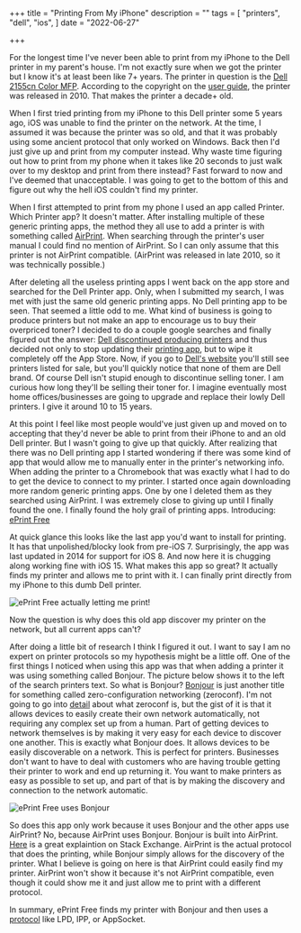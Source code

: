+++
title = "Printing From My iPhone"
description = ""
tags = [
    "printers", "dell", "ios",
]
date = "2022-06-27"

+++

For the longest time I've never been able to print from my iPhone to the Dell printer in my parent's house. I'm not exactly sure when we got the printer but I know it's at least been like 7+ years. The printer in question is the [Dell 2155cn Color MFP](https://www.dell.com/support/home/en-us/product-support/product/dell-2155cn-cdn/overview). According to the copyright on the [user guide](https://dl.dell.com/manuals/all-products/esuprt_printers_main/esuprt_printers/dell-2155cn-cdn_user's%20guide_en-us.pdf?dgc=SM&cid=626927&lid=spr7164772008&refid=sm_APPLE_BUSINESS_CHAT_spr7164772008&linkId=170749771), the printer was released in 2010. That makes the printer a decade+ old.

When I first tried printing from my iPhone to this Dell printer some 5 years ago, iOS was unable to find the printer on the network. At the time, I assumed it was because the printer was so old, and that it was probably using some ancient protocol that only worked on Windows. Back then I'd just give up and print from my computer instead. Why waste time figuring out how to print from my phone when it takes like 20 seconds to just walk over to my desktop and print from there instead? Fast forward to now and I've deemed that unacceptable. I was going to get to the bottom of this and figure out why the hell iOS couldn't find my printer.

When I first attempted to print from my phone I used an app called Printer. Which Printer app? It doesn't matter. After installing multiple of these generic printing apps, the method they all use to add a printer is with something called [AirPrint](https://support.apple.com/en-us/HT201311). When searching through the printer's user manual I could find no mention of AirPrint. So I can only assume that this printer is not AirPrint compatible. (AirPrint was released in late 2010, so it was technically possible.)

After deleting all the useless printing apps I went back on the app store and searched for the Dell Printer app. Only, when I submitted my search, I was met with just the same old generic printing apps. No Dell printing app to be seen. That seemed a little odd to me. What kind of business is going to produce printers but not make an app to encourage us to buy their overpriced toner? I decided to do a couple google searches and finally figured out the answer: [Dell discontinued producing printers](https://www.theregister.com/2016/09/19/dell_quit_printer_business/) and thus decided not only to stop updating their [printing app](https://www.dell.com/support/kbdoc/en-us/000135610/how-to-install-and-configure-the-mobile-print-app-for-dell-on-ios-devices), but to wipe it completely off the App Store. Now, if you go to [Dell's website](https://www.dell.com/en-us/work/shop/printers-ink-toner/ac/4014) you'll still see printers listed for sale, but you'll quickly notice that none of them are Dell brand. Of course Dell isn't stupid enough to discontinue selling toner. I am curious how long they'll be selling their toner for. I imagine eventually most home offices/businesses are going to upgrade and replace their lowly Dell printers. I give it around 10 to 15 years.

At this point I feel like most people would've just given up and moved on to accepting that they'd never be able to print from their iPhone to and an old Dell printer. But I wasn't going to give up that quickly. After realizing that there was no Dell printing app I started wondering if there was some kind of app that would allow me to manually enter in the printer's networking info. When adding the printer to a Chromebook that was exactly what I had to do to get the device to connect to my printer. I started once again downloading more random generic printing apps. One by one I deleted them as they searched using AirPrint. I was extremely close to giving up until I finally found the one. I finally found the holy grail of printing apps. Introducing: [ePrint Free](https://apps.apple.com/us/app/eprint-free/id304220730)

At quick glance this looks like the last app you'd want to install for printing. It has that unpolished/blocky look from pre-iOS 7. Surprisingly, the app was last updated in 2014 for support for iOS 8. And now here it is chugging along working fine with iOS 15. What makes this app so great? It actually finds my printer and allows me to print with it. I can finally print directly from my iPhone to this dumb Dell printer. 

![ePrint Free actually letting me print!](/printer/2.png)

Now the question is why does this old app discover my printer on the network, but all current apps can't?

After doing a little bit of research I think I figured it out. I want to say I am no expert on printer protocols so my hypothesis might be a little off. One of the first things I noticed when using this app was that when adding a printer it was using something called Bonjour. The picture below shows it to the left of the search printers text. So what is Bonjour? [Bonjour](https://developer.apple.com/bonjour/) is just another title for something called zero-configuration networking (zeroconf). I'm not going to go into [detail](http://zeroconf.org/) about what zeroconf is, but the gist of it is that it allows devices to easily create their own network automatically, not requiring any complex set up from a human. Part of getting devices to network themselves is by making it very easy for each device to discover one another. This is exactly what Bonjour does. It allows devices to be easily discoverable on a network. This is perfect for printers. Businesses don't want to have to deal with customers who are having trouble getting their printer to work and end up returning it. You want to make printers as easy as possible to set up, and part of that is by making the discovery and connection to the network automatic. 

![ePrint Free uses Bonjour](/printer/1.png)

So does this app only work because it uses Bonjour and the other apps use AirPrint? No, because AirPrint uses Bonjour. Bonjour is built into AirPrint. [Here](https://apple.stackexchange.com/questions/402633/what-is-the-difference-between-airprint-bonjour-and-rendezvous) is a great explaintion on Stack Exchange. AirPrint is the actual protocol that does the printing, while Bonjour simply allows for the discovery of the printer. What I believe is going on here is that AirPrint could easily find my printer. AirPrint won't show it because it's not AirPrint compatible, even though it could show me it and just allow me to print with a different protocol. 

In summary, ePrint Free finds my printer with Bonjour and then uses a [protocol](https://en.wikipedia.org/wiki/List_of_printing_protocols) like LPD, IPP, or AppSocket.